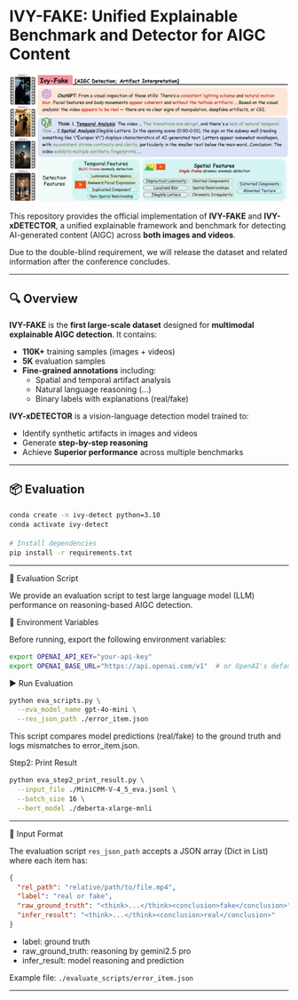 # IVY-FAKE: Unified Explainable Benchmark and Detector for AIGC Content

![Intro-image](static/images/figure1-poster-v2_00.png)

This repository provides the official implementation of **IVY-FAKE** and **IVY-xDETECTOR**, a unified explainable framework and benchmark for detecting AI-generated content (AIGC) across **both images and videos**.

Due to the double-blind requirement, we will release the dataset and related information after the conference concludes.

---

## 🔍 Overview

**IVY-FAKE** is the **first large-scale dataset** designed for **multimodal explainable AIGC detection**. It contains:
- **110K+** training samples (images + videos)
- **5K** evaluation samples
- **Fine-grained annotations** including:
  - Spatial and temporal artifact analysis
  - Natural language reasoning (<think>...</think>)
  - Binary labels with explanations (<conclusion>real/fake</conclusion>)

**IVY-xDETECTOR** is a vision-language detection model trained to:
- Identify synthetic artifacts in images and videos
- Generate **step-by-step reasoning**
- Achieve **Superior performance** across multiple benchmarks

---

## 📦 Evaluation

```bash
conda create -n ivy-detect python=3.10
conda activate ivy-detect

# Install dependencies
pip install -r requirements.txt
```

---

🚀 Evaluation Script

We provide an evaluation script to test large language model (LLM) performance on reasoning-based AIGC detection.

🔑 Environment Variables

Before running, export the following environment variables:

```bash
export OPENAI_API_KEY="your-api-key"
export OPENAI_BASE_URL="https://api.openai.com/v1"  # or OpenAI's default base URL
```

▶️ Run Evaluation

```bash
python eva_scripts.py \
  --eva_model_name gpt-4o-mini \
  --res_json_path ./error_item.json
```

This script compares model predictions (<conclusion>real/fake</conclusion>) to the ground truth and logs mismatches to error_item.json.

Step2: Print Result

```bash
python eva_step2_print_result.py \
  --input_file ./MiniCPM-V-4_5_eva.jsonl \
  --batch_size 16 \
  --bert_model ./deberta-xlarge-mnli
```

---

🧪 Input Format

The evaluation script `res_json_path` accepts a JSON array (Dict in List) where each item has:
```json
{
  "rel_path": "relative/path/to/file.mp4",
  "label": "real or fake",
  "raw_ground_truth": "<think>...</think><conclusion>fake</conclusion>",
  "infer_result": "<think>...</think><conclusion>real</conclusion>"
}
```

- label: ground truth
- raw_ground_truth: reasoning by gemini2.5 pro
- infer_result: model reasoning and prediction

Example file: `./evaluate_scripts/error_item.json`

---
